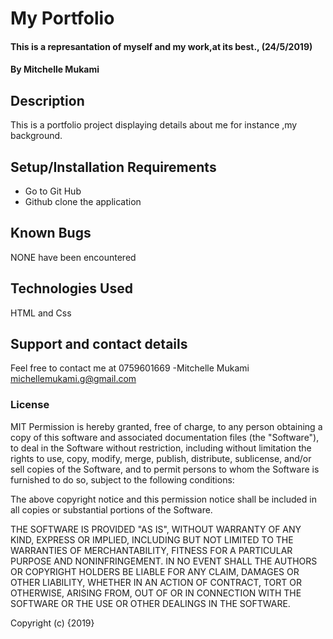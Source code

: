 # My Portfolio


#### This is a represantation of myself and my work,at its best., (24/5/2019)

#### By Mitchelle Mukami


## Description
This is a portfolio project displaying details about me for instance ,my background.


## Setup/Installation Requirements
* Go to Git Hub
* Github clone the application


## Known Bugs
NONE have been encountered


## Technologies Used
HTML and Css


## Support and contact details
Feel free to contact me at
0759601669 -Mitchelle Mukami
michellemukami.g@gmail.com


### License
MIT
Permission is hereby granted, free of charge, to any person obtaining a copy of this software and associated documentation files (the "Software"), to deal in the Software without restriction, including without limitation the rights to use, copy, modify, merge, publish, distribute, sublicense, and/or sell copies of the Software, and to permit persons to whom the Software is furnished to do so, subject to the following conditions:

The above copyright notice and this permission notice shall be included in all copies or substantial portions of the Software.

THE SOFTWARE IS PROVIDED "AS IS", WITHOUT WARRANTY OF ANY KIND, EXPRESS OR IMPLIED, INCLUDING BUT NOT LIMITED TO THE WARRANTIES OF MERCHANTABILITY, FITNESS FOR A PARTICULAR PURPOSE AND NONINFRINGEMENT. IN NO EVENT SHALL THE AUTHORS OR COPYRIGHT HOLDERS BE LIABLE FOR ANY CLAIM, DAMAGES OR OTHER LIABILITY, WHETHER IN AN ACTION OF CONTRACT, TORT OR OTHERWISE, ARISING FROM, OUT OF OR IN CONNECTION WITH THE SOFTWARE OR THE USE OR OTHER DEALINGS IN THE SOFTWARE.

Copyright (c) {2019}
